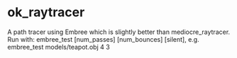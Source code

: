 # ok_raytracer

A path tracer using Embree which is slightly better than mediocre_raytracer. Run with:
embree_test <filename> [num_passes] [num_bounces] [silent], e.g. embree_test models/teapot.obj 4 3
